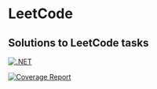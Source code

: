 # LeetCode

## Solutions to LeetCode tasks

[![.NET](https://github.com/eremeeveugene/leetcode/actions/workflows/dotnet.yml/badge.svg)](https://github.com/eremeeveugene/leetcode)

[![Coverage Report](https://img.shields.io/badge/coverage-report-blue)](https://eremeeveugene.github.io/leetcode/coverage/index.html)

